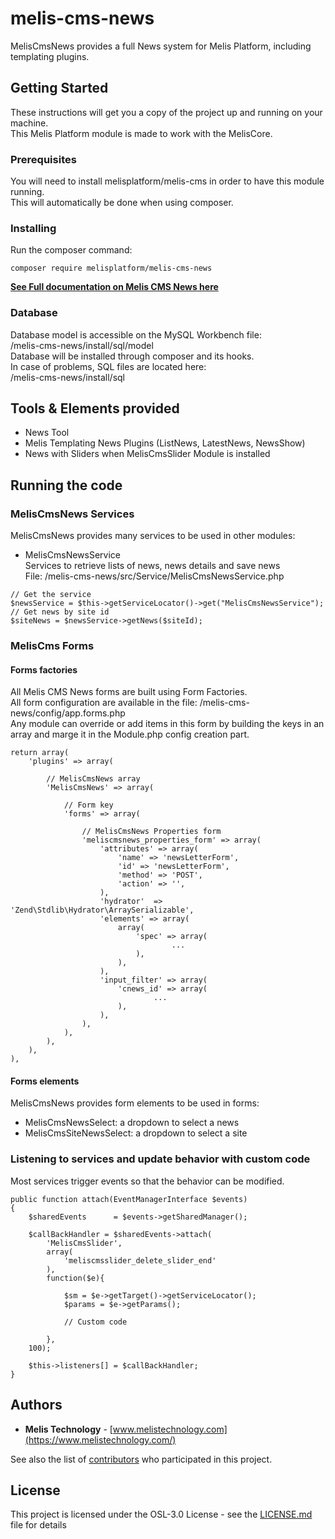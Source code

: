 # melis-cms-news

MelisCmsNews provides a full News system for Melis Platform, including templating plugins.

## Getting Started

These instructions will get you a copy of the project up and running on your machine.  
This Melis Platform module is made to work with the MelisCore.

### Prerequisites

You will need to install melisplatform/melis-cms in order to have this module running.  
This will automatically be done when using composer.

### Installing

Run the composer command:
```
composer require melisplatform/melis-cms-news
```

**[See Full documentation on Melis CMS News here](https://www.melistechnology.com/MelisTechnology/resources/documentation/module/melis-cms-news/PresentationoftheNewsManagementT)**



### Database    

Database model is accessible on the MySQL Workbench file:  
/melis-cms-news/install/sql/model  
Database will be installed through composer and its hooks.  
In case of problems, SQL files are located here:  
/melis-cms-news/install/sql  

## Tools & Elements provided

* News Tool
* Melis Templating News Plugins (ListNews, LatestNews, NewsShow)
* News with Sliders when MelisCmsSlider Module is installed

## Running the code

### MelisCmsNews Services  

MelisCmsNews provides many services to be used in other modules:  

* MelisCmsNewsService  
Services to retrieve lists of news, news details and save news  
File: /melis-cms-news/src/Service/MelisCmsNewsService.php  
```
// Get the service
$newsService = $this->getServiceLocator()->get("MelisCmsNewsService");  
// Get news by site id
$siteNews = $newsService->getNews($siteId);  
```

### MelisCms Forms  

#### Forms factories
All Melis CMS News forms are built using Form Factories.  
All form configuration are available in the file: /melis-cms-news/config/app.forms.php  
Any module can override or add items in this form by building the keys in an array and marge it in the Module.php config creation part.  
``` 
return array(
	'plugins' => array(

		// MelisCmsNews array
		'MelisCmsNews' => array(

			// Form key
			'forms' => array(

				// MelisCmsNews Properties form
				'meliscmsnews_properties_form' => array(
					'attributes' => array(
						'name' => 'newsLetterForm',
						'id' => 'newsLetterForm',
						'method' => 'POST',
						'action' => '',
					),
					'hydrator'  => 'Zend\Stdlib\Hydrator\ArraySerializable',
					'elements' => array(  
						array(
							'spec' => array(
									...
							),
						),
					),
					'input_filter' => array(      
						'cnews_id' => array(
								...
						),   
					),
				),
			), 
		),
	),
),
``` 

#### Forms elements
MelisCmsNews provides form elements to be used in forms:  
* MelisCmsNewsSelect: a dropdown to select a news  
* MelisCmsSiteNewsSelect: a dropdown to select a site  


### Listening to services and update behavior with custom code  
Most services trigger events so that the behavior can be modified.  
```  
public function attach(EventManagerInterface $events)
{
    $sharedEvents      = $events->getSharedManager();
    
    $callBackHandler = $sharedEvents->attach(
        'MelisCmsSlider',
        array(
            'meliscmsslider_delete_slider_end'
        ),
    	function($e){
    	    
    		$sm = $e->getTarget()->getServiceLocator();   	
    		$params = $e->getParams();
    		
    		// Custom code    		
    		    
    	},
    100);
    
    $this->listeners[] = $callBackHandler;
}
```  


## Authors

* **Melis Technology** - [www.melistechnology.com](https://www.melistechnology.com/)

See also the list of [contributors](https://github.com/melisplatform/melis-cms-news/contributors) who participated in this project.


## License

This project is licensed under the OSL-3.0 License - see the [LICENSE.md](LICENSE.md) file for details